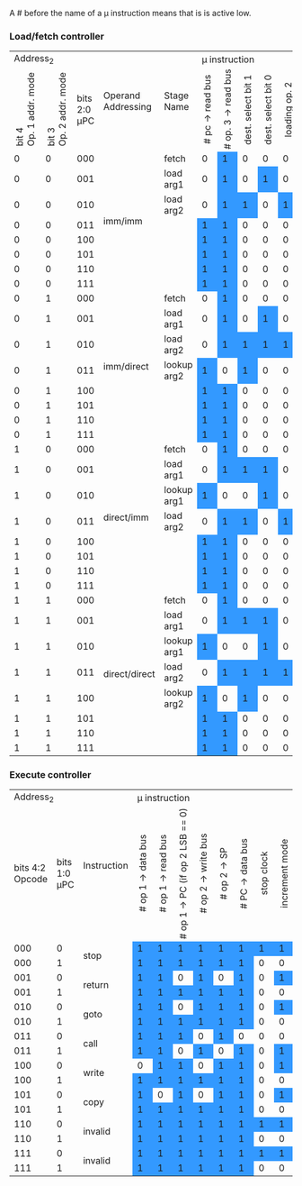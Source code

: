 <style>
.rotate {
  writing-mode: vertical-rl;
  text-orientation: mixed;
  transform: rotate(180deg);
}

.one {
  background: #3399FF;
}
</style>

A \# before the name of a &micro; instruction means that is is active low.

### Load/fetch controller
<table>
  <tr>
    <td colspan="3">Address<sub>2</sub></td>
    <td rowspan="2">Operand <br> Addressing</td>
    <td rowspan="2">Stage Name</td>
    <td colspan="8">&micro; instruction</td>
  </tr>
  <tr>
    <td><div class="rotate">bit 4 <br> Op. 1 addr. mode</div></td>
    <td><div class="rotate">bit 3 <br> Op. 2 addr. mode</div></td>
    <td>bits 2:0 <br> &micro;PC</td>
    <td><div class="rotate"># pc -> read bus</div></td>
    <td><div class="rotate"># op. 3 -> read bus</div></td>
    <td><div class="rotate">dest. select bit 1</div></td>
    <td><div class="rotate">dest. select bit 0</div></td>
    <td><div class="rotate">loading op. 2</div></td>
    <td><div class="rotate">loading op. 1</div></td>
    <td><div class="rotate">increment pc</div></td>
    <td><div class="rotate">increment mode</div></td>
  </tr>
  <tr><td>0</td><td>0</td><td>000</td> <td rowspan="8">imm/imm</td><td>fetch</td><td>0</td> <td class="one">1</td><td>0</td><td>0</td><td>0</td><td>0</td> <td class="one">1</td><td>0</td></tr>
  <tr><td>0</td><td>0</td><td>001</td><td>load arg1</td><td>0</td> <td class="one">1</td><td>0</td> <td class="one">1</td><td>0</td> <td class="one">1</td> <td class="one">1</td><td>0</td></tr>
  <tr><td>0</td><td>0</td><td>010</td><td>load arg2</td><td>0</td> <td class="one">1</td> <td class="one">1</td><td>0</td> <td class="one">1</td><td>0</td> <td class="one">1</td> <td class="one">1</td></tr>
  <tr><td>0</td><td>0</td><td>011</td><td></td> <td class="one">1</td> <td class="one">1</td><td>0</td><td>0</td><td>0</td><td>0</td><td>0</td><td>0</td></tr>
  <tr><td>0</td><td>0</td><td>100</td><td></td> <td class="one">1</td> <td class="one">1</td><td>0</td><td>0</td><td>0</td><td>0</td><td>0</td><td>0</td></tr>
  <tr><td>0</td><td>0</td><td>101</td><td></td> <td class="one">1</td> <td class="one">1</td><td>0</td><td>0</td><td>0</td><td>0</td><td>0</td><td>0</td></tr>
  <tr><td>0</td><td>0</td><td>110</td><td></td> <td class="one">1</td> <td class="one">1</td><td>0</td><td>0</td><td>0</td><td>0</td><td>0</td><td>0</td></tr>
  <tr><td>0</td><td>0</td><td>111</td><td></td> <td class="one">1</td> <td class="one">1</td><td>0</td><td>0</td><td>0</td><td>0</td><td>0</td><td>0</td></tr>
  <tr><td>0</td><td>1</td><td>000</td> <td rowspan="8">imm/direct</td><td>fetch</td><td>0</td> <td class="one">1</td><td>0</td><td>0</td><td>0</td><td>0</td> <td class="one">1</td><td>0</td></tr>
  <tr><td>0</td><td>1</td><td>001</td><td>load arg1</td><td>0</td> <td class="one">1</td><td>0</td> <td class="one">1</td><td>0</td> <td class="one">1</td> <td class="one">1</td><td>0</td></tr>
  <tr><td>0</td><td>1</td><td>010</td><td>load arg2</td><td>0</td> <td class="one">1</td> <td class="one">1</td> <td class="one">1</td> <td class="one">1</td><td>0</td><td>0</td><td>0</td></tr>
  <tr><td>0</td><td>1</td><td>011</td><td>lookup arg2</td> <td class="one">1</td><td>0</td> <td class="one">1</td><td>0</td><td>0</td><td>0</td> <td class="one">1</td> <td class="one">1</td></tr>
  <tr><td>0</td><td>1</td><td>100</td><td></td> <td class="one">1</td> <td class="one">1</td><td>0</td><td>0</td><td>0</td><td>0</td><td>0</td><td>0</td></tr>
  <tr><td>0</td><td>1</td><td>101</td><td></td> <td class="one">1</td> <td class="one">1</td><td>0</td><td>0</td><td>0</td><td>0</td><td>0</td><td>0</td></tr>
  <tr><td>0</td><td>1</td><td>110</td><td></td> <td class="one">1</td> <td class="one">1</td><td>0</td><td>0</td><td>0</td><td>0</td><td>0</td><td>0</td></tr>
  <tr><td>0</td><td>1</td><td>111</td><td></td> <td class="one">1</td> <td class="one">1</td><td>0</td><td>0</td><td>0</td><td>0</td><td>0</td><td>0</td></tr>
  <tr><td>1</td><td>0</td><td>000</td> <td rowspan="8">direct/imm</td><td>fetch</td><td>0</td> <td class="one">1</td><td>0</td><td>0</td><td>0</td><td>0</td> <td class="one">1</td><td>0</td></tr>
  <tr><td>1</td><td>0</td><td>001</td><td>load arg1</td><td>0</td> <td class="one">1</td> <td class="one">1</td> <td class="one">1</td><td>0</td> <td class="one">1</td><td>0</td><td>0</td></tr>
  <tr><td>1</td><td>0</td><td>010</td><td>lookup arg1</td> <td class="one">1</td><td>0</td><td>0</td> <td class="one">1</td><td>0</td><td>0</td> <td class="one">1</td><td>0</td></tr>
  <tr><td>1</td><td>0</td><td>011</td><td>load arg2</td><td>0</td> <td class="one">1</td> <td class="one">1</td><td>0</td> <td class="one">1</td><td>0</td> <td class="one">1</td> <td class="one">1</td></tr>
  <tr><td>1</td><td>0</td><td>100</td><td></td> <td class="one">1</td> <td class="one">1</td><td>0</td><td>0</td><td>0</td><td>0</td><td>0</td><td>0</td></tr>
  <tr><td>1</td><td>0</td><td>101</td><td></td> <td class="one">1</td> <td class="one">1</td><td>0</td><td>0</td><td>0</td><td>0</td><td>0</td><td>0</td></tr>
  <tr><td>1</td><td>0</td><td>110</td><td></td> <td class="one">1</td> <td class="one">1</td><td>0</td><td>0</td><td>0</td><td>0</td><td>0</td><td>0</td></tr>
  <tr><td>1</td><td>0</td><td>111</td><td></td> <td class="one">1</td> <td class="one">1</td><td>0</td><td>0</td><td>0</td><td>0</td><td>0</td><td>0</td></tr>
  <tr><td>1</td><td>1</td><td>000</td> <td rowspan="8">direct/direct</td><td>fetch</td><td>0</td> <td class="one">1</td><td>0</td><td>0</td><td>0</td><td>0</td> <td class="one">1</td><td>0</td></tr>
  <tr><td>1</td><td>1</td><td>001</td><td>load arg1</td><td>0</td> <td class="one">1</td> <td class="one">1</td> <td class="one">1</td><td>0</td> <td class="one">1</td><td>0</td><td>0</td></tr>
  <tr><td>1</td><td>1</td><td>010</td><td>lookup arg1</td> <td class="one">1</td><td>0</td><td>0</td> <td class="one">1</td><td>0</td><td>0</td> <td class="one">1</td><td>0</td></tr>
  <tr><td>1</td><td>1</td><td>011</td><td>load arg2</td><td>0</td> <td class="one">1</td> <td class="one">1</td> <td class="one">1</td> <td class="one">1</td><td>0</td><td>0</td><td>0</td></tr>
  <tr><td>1</td><td>1</td><td>100</td><td>lookup arg2</td> <td class="one">1</td><td>0</td> <td class="one">1</td><td>0</td><td>0</td><td>0</td> <td class="one">1</td> <td class="one">1</td></tr>
  <tr><td>1</td><td>1</td><td>101</td><td></td> <td class="one">1</td> <td class="one">1</td><td>0</td><td>0</td><td>0</td><td>0</td><td>0</td><td>0</td></tr>
  <tr><td>1</td><td>1</td><td>110</td><td></td> <td class="one">1</td> <td class="one">1</td><td>0</td><td>0</td><td>0</td><td>0</td><td>0</td><td>0</td></tr>
  <tr><td>1</td><td>1</td><td>111</td><td></td> <td class="one">1</td> <td class="one">1</td><td>0</td><td>0</td><td>0</td><td>0</td><td>0</td><td>0</td></tr>
</table>

### Execute controller
<table>
  <tr>
    <td colspan="2">Address<sub>2</sub></td>
    <td rowspan="2">Instruction</td>
    <td colspan="8">&micro; instruction</td>
  </tr>
  <tr>
    <td><div>bits 4:2 <br> Opcode</div></td>
    <td><div>bits 1:0 <br> &micro;PC</div></td>
    <td><div class="rotate"># op 1 -> data bus</div></td>
    <td><div class="rotate"># op 1 -> read bus</div></td>
    <td><div class="rotate"># op 1 -> PC (if op 2 LSB == 0)</div></td>
    <td><div class="rotate"># op 2 -> write bus</div></td>
    <td><div class="rotate"># op 2 -> SP</div></td>
    <td><div class="rotate"># PC -> data bus</div></td>
    <td><div class="rotate">stop clock</div></td>
    <td><div class="rotate">increment mode</div></td>
  </tr>
  <tr><td>000</td><td>0</td><td rowspan="2">stop</td><td class="one">1</td><td class="one">1</td><td class="one">1</td><td class="one">1</td><td class="one">1</td><td class="one">1</td><td class="one">1</td><td class="one">1</td></tr>
  <tr><td>000</td><td>1</td><td class="one">1</td><td class="one">1</td><td class="one">1</td><td class="one">1</td><td class="one">1</td><td class="one">1</td><td>0</td><td>0</td></tr>
  <tr><td>001</td><td>0</td><td rowspan="2">return</td><td class="one">1</td><td class="one">1</td><td>0</td><td class="one">1</td><td>0</td><td class="one">1</td><td>0</td><td class="one">1</td></tr>
  <tr><td>001</td><td>1</td><td class="one">1</td><td class="one">1</td><td class="one">1</td><td class="one">1</td><td class="one">1</td><td class="one">1</td><td>0</td><td>0</td></tr>
  <tr><td>010</td><td>0</td><td rowspan="2">goto</td><td class="one">1</td><td class="one">1</td><td>0</td><td class="one">1</td><td class="one">1</td><td class="one">1</td><td>0</td><td class="one">1</td></tr>
  <tr><td>010</td><td>1</td><td class="one">1</td><td class="one">1</td><td class="one">1</td><td class="one">1</td><td class="one">1</td><td class="one">1</td><td>0</td><td>0</td></tr>
  <tr><td>011</td><td>0</td><td rowspan="2">call</td><td class="one">1</td><td class="one">1</td><td class="one">1</td><td>0</td><td class="one">1</td><td>0</td><td>0</td><td>0</td></tr>
  <tr><td>011</td><td>1</td><td class="one">1</td><td class="one">1</td><td>0</td><td class="one">1</td><td>0</td><td class="one">1</td><td>0</td><td class="one">1</td></tr>
  <tr><td>100</td><td>0</td><td rowspan="2">write</td><td>0</td><td class="one">1</td><td class="one">1</td><td>0</td><td class="one">1</td><td class="one">1</td><td>0</td><td class="one">1</td></tr>
  <tr><td>100</td><td>1</td><td class="one">1</td><td class="one">1</td><td class="one">1</td><td class="one">1</td><td class="one">1</td><td class="one">1</td><td>0</td><td>0</td></tr>
  <tr><td>101</td><td>0</td><td rowspan="2">copy</td><td class="one">1</td><td>0</td><td class="one">1</td><td>0</td><td class="one">1</td><td class="one">1</td><td>0</td><td class="one">1</td></tr>
  <tr><td>101</td><td>1</td><td class="one">1</td><td class="one">1</td><td class="one">1</td><td class="one">1</td><td class="one">1</td><td class="one">1</td><td>0</td><td>0</td></tr>
  <tr><td>110</td><td>0</td><td rowspan="2">invalid</td><td class="one">1</td><td class="one">1</td><td class="one">1</td><td class="one">1</td><td class="one">1</td><td class="one">1</td><td class="one">1</td><td class="one">1</td></tr>
  <tr><td>110</td><td>1</td><td class="one">1</td><td class="one">1</td><td class="one">1</td><td class="one">1</td><td class="one">1</td><td class="one">1</td><td>0</td><td>0</td></tr>
  <tr><td>111</td><td>0</td><td rowspan="2">invalid</td><td class="one">1</td><td class="one">1</td><td class="one">1</td><td class="one">1</td><td class="one">1</td><td class="one">1</td><td class="one">1</td><td class="one">1</td></tr>
  <tr><td>111</td><td>1</td><td class="one">1</td><td class="one">1</td><td class="one">1</td><td class="one">1</td><td class="one">1</td><td class="one">1</td><td>0</td><td>0</td></tr>
</table>
